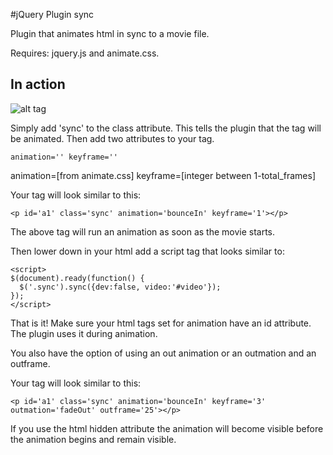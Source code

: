 #jQuery Plugin sync

Plugin that animates html in sync to a movie file.

Requires: jquery.js and animate.css.

## In action
![alt tag](https://raw.githubusercontent.com/mcolonj/ui/master/jquery-plugin.gif)

Simply add 'sync' to the class attribute. This tells the plugin that the tag will be animated. Then add two attributes to your tag.
```
animation='' keyframe=''
```
animation=[from animate.css]
keyframe=[integer between 1-total_frames]

Your tag will look similar to this:
```
<p id='a1' class='sync' animation='bounceIn' keyframe='1'></p>
```
The above tag will run an animation as soon as the movie starts.

Then lower down in your html add a script tag that looks similar to:
```
<script>
$(document).ready(function() {
  $('.sync').sync({dev:false, video:'#video'});
});
</script>
```

That is it! Make sure your html tags set for animation have an id attribute. The plugin uses it during animation.

You also have the option of using an out animation or an outmation and an outframe.

Your tag will look similar to this:
```
<p id='a1' class='sync' animation='bounceIn' keyframe='3' outmation='fadeOut' outframe='25'></p>
```

If you use the html hidden attribute the animation will become visible before the animation begins and remain visible.
